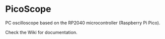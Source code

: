 # PicoScope
PC oscilloscope based on the RP2040 microcontroller (Raspberry Pi Pico). 

Check the Wiki for documentation.
